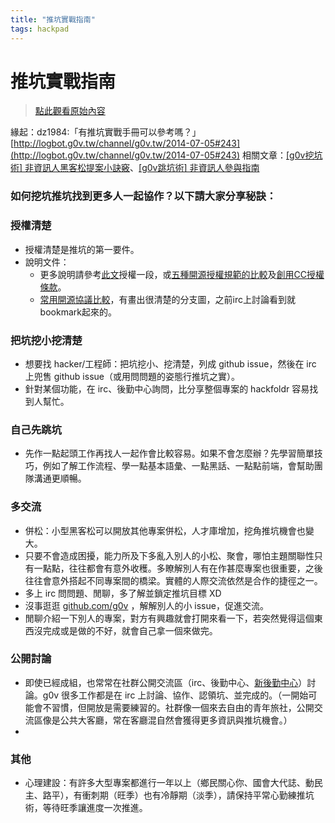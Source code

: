 ```yaml
---
title: "推坑實戰指南"
tags: hackpad
---
```


# 推坑實戰指南

> [點此觀看原始內容](https://g0v.hackpad.tw/qgkk0SZn4iA)

緣起：dz1984:「有推坑實戰手冊可以參考嗎？」[http://logbot.g0v.tw/channel/g0v.tw/2014-07-05#243](http://logbot.g0v.tw/channel/g0v.tw/2014-07-05#243)
相關文章：[\[g0v挖坑術\] 非資訊人黑客松提案小訣竅](http://ipa.logdown.com/posts/143277-g0v-proposal-tips)、[\[g0v跳坑術\] 非資訊人參與指南](http://ipa.logdown.com/posts/166655-g0v-hackathon-nongeek)

### 如何挖坑推坑找到更多人一起協作？以下請大家分享秘訣：


### 授權清楚


- 授權清楚是推坑的第一要件。
- 說明文件：
    - 更多說明請參考[此文](http://ipa.logdown.com/posts/143277-g0v-proposal-tips)授權一段，或[五種開源授權規範的比較](http://inspire.twgg.org/internet/trends/item/74-comparison-of-five-kinds-of-standard-open-source-license-bsd-apache-gpl-lgpl-mit.html)及[創用CC授權條款](http://creativecommons.tw/license)。
    - [常用開源協議比較](http://macshuo.com/?p=984)，有畫出很清楚的分支圖，之前irc上討論看到就bookmark起來的。

### 把坑挖小挖清楚


- 想要找 hacker/工程師：把坑挖小、挖清楚，列成 github issue，然後在 irc 上兜售 github issue（或用問問題的姿態行推坑之實）。
- 針對某個功能，在 irc、後勤中心詢問，比分享整個專案的 hackfoldr 容易找到人幫忙。

### 自己先跳坑


- 先作一點起頭工作再找人一起作會比較容易。如果不會怎麼辦？先學習簡單技巧，例如了解工作流程、學一點基本語彙、一點黑話、一點點前端，會幫助團隊溝通更順暢。

### 多交流


- 併松：小型黑客松可以開放其他專案併松，人才庫增加，挖角推坑機會也變大。
- 只要不會造成困擾，能力所及下多亂入別人的小松、聚會，哪怕主題關聯性只有一點點，往往都會有意外收穫。多瞭解別人有在作甚麼專案也很重要，之後往往會意外搭起不同專案間的橋梁。實體的人際交流依然是合作的捷徑之一。
- 多上 irc 問問題、閒聊，多了解並鎖定推坑目標 XD
- 沒事逛逛 [github.com/g0v](https://github.com/g0v)  ，解解別人的小 issue，促進交流。
- 閒聊介紹一下別人的專案，對方有興趣就會打開來看一下，若突然覺得這個東西沒完成或是做的不好，就會自己拿一個來做完。

### 公開討論


- 即使已經成組，也常常在社群公開交流區（irc、後勤中心、[新後勤中心](https://community.g0v.tw)）討論。g0v 很多工作都是在 irc 上討論、協作、認領坑、並完成的。（一開始可能會不習慣，但開放是需要練習的。社群像一個來去自由的青年旅社，公開交流區像是公共大客廳，常在客廳混自然會獲得更多資訊與推坑機會。）
-

### 其他


- 心理建設：有許多大型專案都進行一年以上（鄉民關心你、國會大代誌、動民主、路平），有衝刺期（旺季）也有冷靜期（淡季），請保持平常心勤練推坑術，等待旺季讓進度一次推進。






